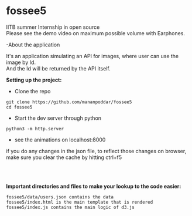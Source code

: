 # fossee5
IITB summer Internship in open source <br>
Please see the demo video on maximum possible volume with Earphones.<br>

-About the application

It's an application simulating an API for images, where user can use the image by Id.<br>
And the Id will be returned by the API itself.

<b> Setting up the project:</b>



- Clone the repo
``` 
git clone https://github.com/mananpoddar/fossee5
cd fossee5
```
- Start  the dev server through python
```
python3 -m http.server
```

- see the animations on localhost:8000


if you do any changes in the json file, to reflect those changes on browser,<br>make sure you clear the cache by hitting ctrl+f5

<br><br>

<b>Important directories and files to make your lookup to the code easier:</b>
```
fossee5/data/users.json contains the data
fossee5/index.html is the main template that is rendered
fossee5/index.js contains the main logic of d3.js 
```
